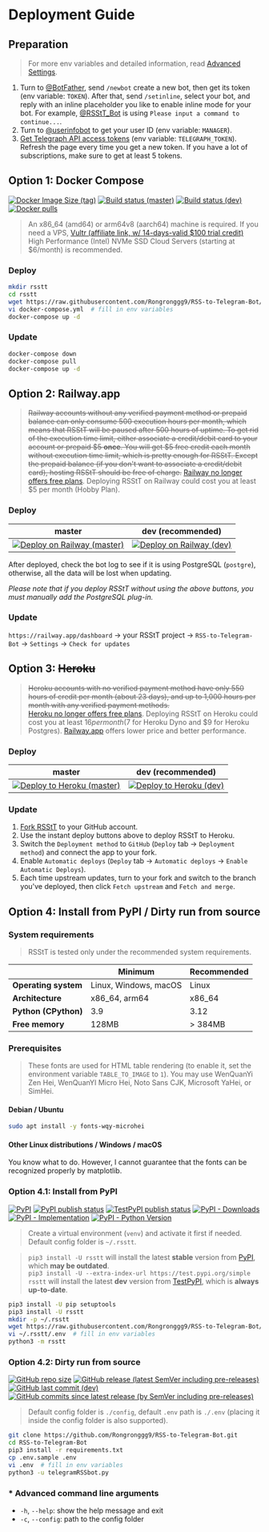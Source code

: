 # Deployment Guide

## Preparation

> For more env variables and detailed information, read [Advanced Settings](advanced-settings.md).

1. Turn to [@BotFather](https://t.me/BotFather), send `/newbot` create a new bot, then get its token (env variable: `TOKEN`). After that, send `/setinline`, select your bot, and reply with an inline placeholder you like to enable inline mode for your bot. For example, [@RSStT_Bot](https://t.me/RSStT_Bot) is using `Please input a command to continue...`.
2. Turn to [@userinfobot](https://t.me/userinfobot) to get your user ID (env variable: `MANAGER`).
3. [Get Telegraph API access tokens](https://api.telegra.ph/createAccount?short_name=RSStT&author_name=Generated%20by%20RSStT&author_url=https%3A%2F%2Fgithub.com%2FRongronggg9%2FRSS-to-Telegram-Bot) (env variable: `TELEGRAPH_TOKEN`). Refresh the page every time you get a new token. If you have a lot of subscriptions, make sure to get at least 5 tokens.

## Option 1: Docker Compose

[![Docker Image Size (tag)](https://img.shields.io/docker/image-size/rongronggg9/rss-to-telegram/latest?logo=docker)](https://hub.docker.com/r/rongronggg9/rss-to-telegram)
[![Build status (master)](https://img.shields.io/github/actions/workflow/status/Rongronggg9/RSS-to-Telegram-Bot/publish-docker-image.yml?branch=master&label=build&logo=docker)](https://github.com/Rongronggg9/RSS-to-Telegram-Bot/actions/workflows/publish-docker-image.yml?query=branch%3Amaster)
[![Build status (dev)](https://img.shields.io/github/actions/workflow/status/Rongronggg9/RSS-to-Telegram-Bot/publish-docker-image.yml?branch=dev&label=build%20%28dev%29&logo=docker)](https://github.com/Rongronggg9/RSS-to-Telegram-Bot/actions/workflows/publish-docker-image.yml?query=branch%3Adev)
[![Docker pulls](https://img.shields.io/docker/pulls/rongronggg9/rss-to-telegram?label=pulls&logo=docker&color=informational)](https://hub.docker.com/r/rongronggg9/rss-to-telegram)

> An x86_64 (amd64) or arm64v8 (aarch64) machine is required. If you need a VPS, [Vultr (affiliate link, w/ 14-days-valid $100 trial credit)](https://www.vultr.com/?ref=8947246-8H) High Performance (Intel) NVMe SSD Cloud Servers (starting at $6/month) is recommended.

### Deploy

```sh
mkdir rsstt
cd rsstt
wget https://raw.githubusercontent.com/Rongronggg9/RSS-to-Telegram-Bot/dev/docker-compose.yml.sample -O docker-compose.yml
vi docker-compose.yml  # fill in env variables
docker-compose up -d
```

### Update

```sh
docker-compose down
docker-compose pull
docker-compose up -d
```

## Option 2: Railway.app

> ~~Railway accounts without any verified payment method or prepaid balance can only consume 500 execution hours per month, which means that RSStT will be paused after 500 hours of uptime. To get rid of the execution time limit, either associate a credit/debit card to your account or prepaid $5 **once**. You will get $5 free credit each month without execution time limit, which is pretty enough for RSStT. Except the prepaid balance (if you don't want to associate a credit/debit card), hosting RSStT should be free of charge.~~
> [Railway no longer offers free plans](https://blog.railway.app/p/pricing-and-plans-migration-guide-2023). Deploying RSStT on Railway could cost you at least $5 per month (Hobby Plan).

### Deploy

|                             master                              |                     dev (recommended)                     |
|:---------------------------------------------------------------:|:---------------------------------------------------------:|
| [![Deploy on Railway (master)][railway_button]][railway_master] | [![Deploy on Railway (dev)][railway_button]][railway_dev] |

[railway_button]: https://railway.app/button.svg

[railway_master]: https://railway.app/new/template/UojxgA?referralCode=PEOFMi

[railway_dev]: https://railway.app/new/template/1_Wcri?referralCode=PEOFMi

After deployed, check the bot log to see if it is using PostgreSQL (`postgre`), otherwise, all the data will be lost when updating.

_Please note that if you deploy RSStT without using the above buttons, you must manually add the PostgreSQL plug-in._

### Update

`https://railway.app/dashboard` -> your RSStT project -> `RSS-to-Telegram-Bot` -> `Settings` -> `Check for updates`

## Option 3: ~~Heroku~~

> ~~Heroku accounts with no verified payment method have only 550 hours of credit per month (about 23 days), and up to 1,000 hours per month with any verified payment methods.~~  
> [Heroku no longer offers free plans](https://blog.heroku.com/next-chapter). Deploying RSStT on Heroku could cost you at least $16 per month ($7 for Heroku Dyno and $9 for Heroku Postgres). [Railway.app](#option-2-railwayapp) offers lower price and better performance.

### Deploy

|                            master                            |                   dev (recommended)                    |
|:------------------------------------------------------------:|:------------------------------------------------------:|
| [![Deploy to Heroku (master)][heroku_button]][heroku_master] | [![Deploy to Heroku (dev)][heroku_button]][heroku_dev] |

[heroku_button]: https://www.herokucdn.com/deploy/button.svg

[heroku_master]: https://heroku.com/deploy?template=https%3A%2F%2Fgithub.com%2FRongronggg9%2FRSS-to-Telegram-Bot%2Ftree%2Fmaster

[heroku_dev]: https://heroku.com/deploy?template=https%3A%2F%2Fgithub.com%2FRongronggg9%2FRSS-to-Telegram-Bot%2Ftree%2Fdev

### Update

1. [Fork RSStT](https://github.com/Rongronggg9/RSS-to-Telegram-Bot/fork) to your GitHub account.
2. Use the instant deploy buttons above to deploy RSStT to Heroku.
3. Switch the `Deployment method` to `GitHub` (`Deploy` tab -> `Deployment method`) and connect the app to your fork.
4. Enable `Automatic deploys` (`Deploy` tab -> `Automatic deploys` -> `Enable Automatic Deploys`).
5. Each time upstream updates, turn to your fork and switch to the branch you've deployed, then click `Fetch upstream` and `Fetch and merge`.

## Option 4: Install from PyPI / Dirty run from source

### System requirements

> RSStT is tested only under the recommended system requirements.

|                      | **Minimum**           | **Recommended** |
|----------------------|-----------------------|-----------------|
| **Operating system** | Linux, Windows, macOS | Linux           |
| **Architecture**     | x86_64, arm64         | x86_64          |
| **Python (CPython)** | 3.9                   | 3.12            |
| **Free memory**      | 128MB                 | \> 384MB        |

### Prerequisites

> These fonts are used for HTML table rendering (to enable it, set the environment variable `TABLE_TO_IMAGE` to `1`). You may use WenQuanYi Zen Hei, WenQuanYI Micro Hei, Noto Sans CJK, Microsoft YaHei, or SimHei.

#### Debian / Ubuntu

```sh
sudo apt install -y fonts-wqy-microhei
```

#### Other Linux distributions / Windows / macOS

You know what to do. However, I cannot guarantee that the fonts can be recognized properly by matplotlib.

### Option 4.1: Install from PyPI

[![PyPI](https://img.shields.io/pypi/v/rsstt?logo=pypi&logoColor=white)](https://pypi.org/project/rsstt/)
[![PyPI publish status](https://img.shields.io/github/actions/workflow/status/Rongronggg9/RSS-to-Telegram-Bot/publish-to-pypi.yml?label=publish&logo=pypi&logoColor=white)](https://github.com/Rongronggg9/RSS-to-Telegram-Bot/actions/workflows/publish-to-pypi.yml)
[![TestPyPI publish status](https://img.shields.io/github/actions/workflow/status/Rongronggg9/RSS-to-Telegram-Bot/publish-to-test-pypi.yml?label=publish%20(TestPyPI)&logo=pypi&logoColor=white)](https://github.com/Rongronggg9/RSS-to-Telegram-Bot/actions/workflows/publish-to-test-pypi.yml)
[![PyPI - Downloads](https://img.shields.io/pypi/dm/rsstt?logo=pypi&logoColor=white)](https://pypi.org/project/rsstt/)
[![PyPI - Implementation](https://img.shields.io/pypi/implementation/rsstt?logo=python)](https://www.python.org)
[![PyPI - Python Version](https://img.shields.io/pypi/pyversions/rsstt?logo=python)](https://www.python.org)

> Create a virtual environment (`venv`) and activate it first if needed.  
> Default config folder is `~/.rsstt`.

> `pip3 install -U rsstt` will install the latest **stable** version from [PyPI](https://pypi.org/project/rsstt), which **may be outdated**.  
> `pip3 install -U --extra-index-url https://test.pypi.org/simple rsstt` will install the latest **dev** version from [TestPyPI](https://test.pypi.org/project/rsstt), which is **always up-to-date**.

```sh
pip3 install -U pip setuptools
pip3 install -U rsstt
mkdir -p ~/.rsstt
wget https://raw.githubusercontent.com/Rongronggg9/RSS-to-Telegram-Bot/dev/.env.sample -O ~/.rsstt/.env
vi ~/.rsstt/.env  # fill in env variables
python3 -m rsstt
```

### Option 4.2: Dirty run from source

[![GitHub repo size](https://img.shields.io/github/repo-size/Rongronggg9/RSS-to-Telegram-Bot?logo=github)](https://github.com/Rongronggg9/RSS-to-Telegram-Bot/archive/refs/heads/dev.zip)
[![GitHub release (latest SemVer including pre-releases)](https://img.shields.io/github/v/release/Rongronggg9/RSS-to-Telegram-Bot?include_prereleases&sort=semver&logo=github)](https://github.com/Rongronggg9/RSS-to-Telegram-Bot/releases)
[![GitHub last commit (dev)](https://img.shields.io/github/last-commit/Rongronggg9/RSS-to-Telegram-Bot/dev?logo=github)](https://github.com/Rongronggg9/RSS-to-Telegram-Bot/commits/dev)
[![GitHub commits since latest release (by SemVer including pre-releases)](https://img.shields.io/github/commits-since/Rongronggg9/RSS-to-Telegram-Bot/latest?include_prereleases&sort=semver&logo=github)](https://github.com/Rongronggg9/RSS-to-Telegram-Bot/commits/dev)

> Default config folder is `./config`, default `.env` path is `./.env` (placing it inside the config folder is also supported).

```sh
git clone https://github.com/Rongronggg9/RSS-to-Telegram-Bot.git
cd RSS-to-Telegram-Bot
pip3 install -r requirements.txt
cp .env.sample .env
vi .env  # fill in env variables
python3 -u telegramRSSbot.py
```

### \* Advanced command line arguments

- `-h`, `--help`: show the help message and exit
- `-c`, `--config`: path to the config folder
